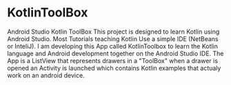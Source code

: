 # KotlinToolBox
Android Studio Kotlin ToolBox
This project is designed to learn Kotlin using Android Studio.
Most Tutorials teaching Kotlin Use a simple IDE (NetBeans or InteliJ). I am developing this App called KotlinToolbox to learn
the Kotlin language and Android development together on the Android Studio IDE. The App is a ListView that represents drawers in a
"ToolBox" when a drawer is opened an Activity is launched which contains Kotlin examples that actualy work on an android device.
